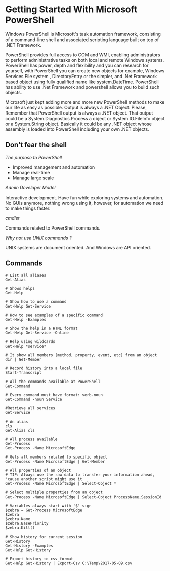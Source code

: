 # Getting Started With Microsoft PowerShell

Windows PowerShell is Microsoft's task automation framework, consisting of a command-line shell and associated scripting language built on top of .NET Framework.

PowerShell provides full access to COM and WMI, enabling administrators to perform administrative tasks on both local and remote Windows systems.
PowerShell has power, depth and flexibility and you can research for yourself, with PowerShell you can create new objects for example, Windows Services File system , DirectoryEntry or the simpler, and .Net Framework based object using fully qualified name like system.DateTime.
PowerShell has ability to use .Net Framework and powershell allows you to build such objects.

Microsoft just kept adding more and more new PowerShell methods to make our life as easy as possible.
Output is always a .NET Object. Please, Remember that PowerShell output is always a .NET object. That output could be a System.Diagnostics.Process a object or System.IO.FileInfo object or a System.String object.
Basically it could be any .NET object whose assembly is loaded into PowerShell including your own .NET objects.

## Don't fear the shell

_The purpose to PowerShell_

* Improved management and automation
* Manage real-time
* Manage large scale

_Admin Developer Model_

Interactive development. Have fun while exploring systems and automation.
No GUIs anymore, nothing wrong using it, however, for automation we need to make things faster.

_cmdlet_

Commands related to PowerShell commands.

_Why not use UNIX commands ?_

UNIX systems are document oriented. And Windows are API oriented.

## Commands

    # List all aliases
    Get-Alias

    # Shows helps
    Get-Help

    # Show how to use a command
    Get-Help Get-Service

    # How to see examples of a specific command
    Get-Help -Examples

    # Show the help in a HTML format
    Get-Help Get-Service -Online

    # Help using wildcards
    Get-Help *service*

    # It show all members (method, property, event, etc) from an object
    dir | Get-Member

    # Record history into a local file
    Start-Transcript

    # All the commands available at PowerShell
    Get-Command

    # Every command must have format: verb-noun
    Get-Command -noun Service    

    #Retrieve all services
    Get-Service     

    # An alias
    cls
    Get-Alias cls

    # All process available
    Get-Process  
    Get-Process -Name MicrosoftEdge

    # Gets all members related to specific object
    Get-Process -Name MicrosoftEdge | Get-Member

    # All properties of an object
    # TIP: Always use the raw data to transfer your information ahead, 'cause another script might use it
    Get-Process -Name MicrosoftEdge | Select-Object *

    # Select multiple properties from an object
    Get-Process -Name MicrosoftEdge | Select-Object ProcessName,SessionId

    # Variables always start with '$' sign
    $zebra = Get-Process MicrosoftEdge    
    $zebra
    $zebra.Name
    $zebra.BasePriority
    $zebra.Kill()

    # Show history for current session
    Get-History  
    Get-History -Examples  
    Get-Help Get-History  

    # Export history to csv format
    Get-Help Get-History | Export-Csv C:\Temp\2017-05-09.csv   
